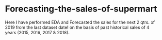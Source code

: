 # Forecasting-the-sales-of-supermart
 Here I have performed EDA and Forecasted the sales for the next 2 qtrs. of 2019 from the last dataset date! on the basis of past historical sales of 4 years (2015, 2016, 2017 &amp; 2018).
